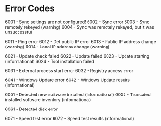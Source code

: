 # Error Codes

6001 - Sync settings are not configured!
6002 - Sync error
6003 - Sync remotely rekeyed (warning)
6004 - Sync was remotely rekeyed, but it was unsuccessful

6011 - Ping error
6012 - Get public IP error
6013 - Public IP address change (warning)
6014 - Local IP address change (warning)

6021 - Update check failed
6022 - Update failed
6023 - Update starting (informational)
6024 - Tool installation failed

6031 - External process start error
6032 - Registry access error

6041 - Windows Update error
6042 - Windows Update results (informational)

6051 - Detected new software installed (informational)
6052 - Truncated installed software inventory (informational)

6061 - Detected disk error

6071 - Speed test error
6072 - Speed test results (informational)